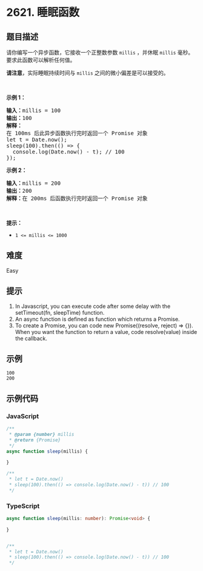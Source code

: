 # 2621. 睡眠函数

## 题目描述

<p>请你编写一个异步函数，它接收一个正整数参数 <code>millis</code>&nbsp;，并休眠 <code>millis</code> 毫秒。要求此函数可以解析任何值。</p>

<p><strong>请注意</strong>，实际睡眠持续时间与&nbsp;<code>millis</code> 之间的微小偏差是可以接受的。</p>

<p>&nbsp;</p>

<p><b>示例 1：</b></p>

<pre>
<b>输入：</b>millis = 100
<b>输出：</b>100
<b>解释：</b>
在 100ms 后此异步函数执行完时返回一个 Promise 对象
let t = Date.now();
sleep(100).then(() =&gt; {
  console.log(Date.now() - t); // 100
});
</pre>

<p><b>示例 2：</b></p>

<pre>
<b>输入：</b>millis = 200
<b>输出：</b>200
<b>解释：</b>在 200ms 后函数执行完时返回一个 Promise 对象
</pre>

<p>&nbsp;</p>

<p><b>提示：</b></p>

<ul>
	<li><code>1 &lt;= millis &lt;= 1000</code></li>
</ul>


## 难度

Easy

## 提示

1. In Javascript, you can execute code after some delay with the setTimeout(fn, sleepTime) function.
2. An async function is defined as function which returns a Promise.
3. To create a Promise, you can code new Promise((resolve, reject) => {}). When you want the function to return a value, code resolve(value) inside the callback.

## 示例

```
100
200
```

## 示例代码

### JavaScript

```javascript
/**
 * @param {number} millis
 * @return {Promise}
 */
async function sleep(millis) {
    
}

/** 
 * let t = Date.now()
 * sleep(100).then(() => console.log(Date.now() - t)) // 100
 */
```

### TypeScript

```typescript
async function sleep(millis: number): Promise<void> {
    
}


/** 
 * let t = Date.now()
 * sleep(100).then(() => console.log(Date.now() - t)) // 100
 */
```

